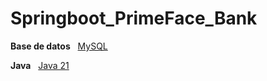 # Springboot_PrimeFace_Bank
**Base de datos**
&nbsp;
[MySQL](https://dev.mysql.com/downloads/mysql/)

**Java**
&nbsp;
[Java 21](https://www.oracle.com/es/java/technologies/downloads/#java21)

